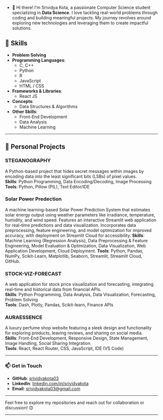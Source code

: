 - 👋 Hi there! I’m Srividya Kota, a passionate Computer Science student specializing in **Data Science**. I love tackling real-world problems through coding and building meaningful projects. My journey revolves around exploring new technologies and leveraging them to create impactful solutions.  

## 🚀 Skills  

- **Problem Solving**  
- **Programming Languages**:  
  - C, C++  
  - Python
  - R 
  - JavaScript  
  - HTML / CSS  
- **Frameworks & Libraries**:  
  - React JS  
- **Concepts**:  
  - Data Structures & Algorithms  
- **Other Skills**:  
  - Front-End Development  
  - Data Analysis  
  - Machine Learning  

---

## 🌟 Personal Projects  

### **STEGANOGRAPHY**  
A Python-based project that hides secret messages within images by encoding data into the least significant bits (LSBs) of pixel values.  
**Skills**: Python Programming, Data Encoding/Decoding, Image Processing  
**Tools**: Python, Pillow (PIL), Text Editor/IDE  

### **Solar Power Predection**  
A machine learning-based Solar Power Prediction System that estimates solar energy output using weather parameters like irradiance, temperature, humidity, and wind speed. Features an interactive Streamlit web application for real-time predictions and data visualization. Incorporates data preprocessing, feature engineering, and model optimization for improved accuracy, with deployment on Streamlit Cloud for accessibility.
**Skills**: Machine Learning (Regression Analysis), Data Preprocessing & Feature Engineering, Model Evaluation & Optimization, Data Visualization, Web Application Development, Cloud Deployment.
**Tools**: Python, Pandas, NumPy, Scikit-Learn, Matplotlib, Seaborn, Streamlit, Streamlit Cloud, GitHub.

### **STOCK-VIZ-FORECAST**  
A web application for stock price visualization and forecasting, integrating real-time and historical data from financial APIs.  
**Skills**: Python Programming, Data Analysis, Data Visualization, Forecasting, Problem Solving  
**Tools**: Dash, Plotly, Pandas, Scikit-learn, Finance APIs  

### **AURAESSENCE**  
A luxury perfume shop website featuring a sleek design and functionality for exploring products, leaving reviews, and sharing on social media.  
**Skills**: Front-End Development, Responsive Design, State Management, Image Handling, Social Sharing Integration  
**Tools**: React, React Router, CSS, JavaScript, IDE (VS Code)  

---

### 📫 Get in Touch  

- **GitHub**: [srividyakota03](https://github.com/srividyakota03)
- **LinkedIn**: [linkedin.com/in/srividyakota](https://www.linkedin.com/in/srividyakota/)
- **Email**: srividyakota03@gmail.com

---

Feel free to explore my repositories and reach out for collaboration or discussion! 😊  

---  
